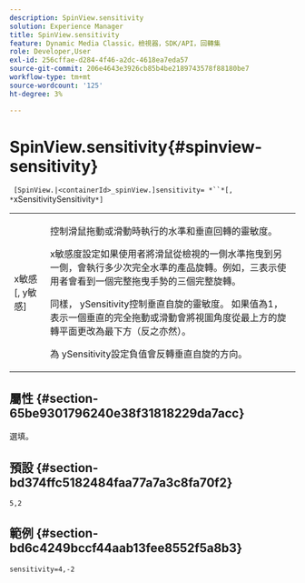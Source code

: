 ```yaml
---
description: SpinView.sensitivity
solution: Experience Manager
title: SpinView.sensitivity
feature: Dynamic Media Classic，檢視器，SDK/API，回轉集
role: Developer,User
exl-id: 256cffae-d284-4f46-a2dc-4618ea7eda57
source-git-commit: 206e4643e3926cb85b4be2189743578f88180be7
workflow-type: tm+mt
source-wordcount: '125'
ht-degree: 3%

---
```


# SpinView.sensitivity{#spinview-sensitivity}

` [SpinView.|<containerId>_spinView.]sensitivity= *``*[, *`xSensitivitySensitivity`*]`

<table id="table_18D47E7C6A2D4D68B94225CB621D5F7C"> 
 <tbody> 
  <tr> 
   <td colname="col1"> <p> <span class="codeph"><span class="varname"> x敏感</span>[,  <span class="varname"> y敏感</span>]</span> </p> </td> 
   <td colname="col2"> <p> 控制滑鼠拖動或滑動時執行的水準和垂直回轉的靈敏度。 </p> <p> <span class="codeph"> </span> x敏感度設定如果使用者將滑鼠從檢視的一側水準拖曳到另一側，會執行多少次完全水準的產品旋轉。例如，三表示使用者會看到一個完整拖曳手勢的三個完整旋轉。 </p> <p>同樣，<span class="codeph"> ySensitivity</span>控制垂直自旋的靈敏度。 如果值為1，表示一個垂直的完全拖動或滑動會將視圖角度從最上方的旋轉平面更改為最下方（反之亦然）。 </p> <p>為<span class="codeph"> ySensitivity</span>設定負值會反轉垂直自旋的方向。 </p> </td> 
  </tr> 
 </tbody> 
</table>

## 屬性 {#section-65be9301796240e38f31818229da7acc}

選填。

## 預設 {#section-bd374ffc5182484faa77a7a3c8fa70f2}

`5,2`

## 範例 {#section-bd6c4249bccf44aab13fee8552f5a8b3}

`sensitivity=4,-2`
